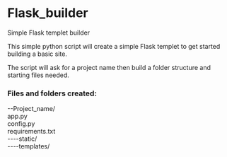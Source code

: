 # Flask_builder
 Simple Flask templet builder

 This simple python script will create a simple Flask templet to get started building a basic site.
 
 The script will ask for a project name then build a folder structure and starting files needed.

 ### Files and folders created:<br />
--Project_name/<br />
    app.py<br />
    config.py<br />
    requirements.txt<br />
----static/<br />
----templates/<br />
